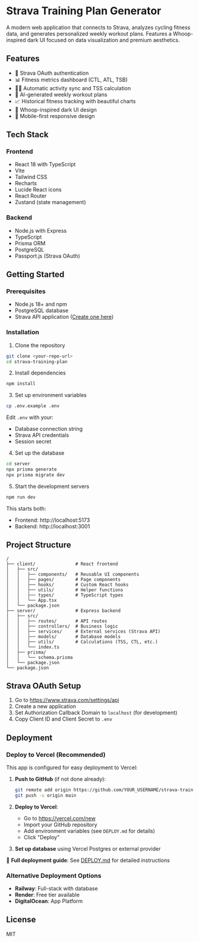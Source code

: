 # Strava Training Plan Generator

A modern web application that connects to Strava, analyzes cycling fitness data, and generates personalized weekly workout plans. Features a Whoop-inspired dark UI focused on data visualization and premium aesthetics.

## Features

- 🔐 Strava OAuth authentication
- 📊 Fitness metrics dashboard (CTL, ATL, TSB)
- 🚴‍♂️ Automatic activity sync and TSS calculation
- 📅 AI-generated weekly workout plans
- 📈 Historical fitness tracking with beautiful charts
- 🎨 Whoop-inspired dark UI design
- 📱 Mobile-first responsive design

## Tech Stack

### Frontend
- React 18 with TypeScript
- Vite
- Tailwind CSS
- Recharts
- Lucide React icons
- React Router
- Zustand (state management)

### Backend
- Node.js with Express
- TypeScript
- Prisma ORM
- PostgreSQL
- Passport.js (Strava OAuth)

## Getting Started

### Prerequisites

- Node.js 18+ and npm
- PostgreSQL database
- Strava API application ([Create one here](https://www.strava.com/settings/api))

### Installation

1. Clone the repository
```bash
git clone <your-repo-url>
cd strava-training-plan
```

2. Install dependencies
```bash
npm install
```

3. Set up environment variables
```bash
cp .env.example .env
```

Edit `.env` with your:
- Database connection string
- Strava API credentials
- Session secret

4. Set up the database
```bash
cd server
npx prisma generate
npx prisma migrate dev
```

5. Start the development servers
```bash
npm run dev
```

This starts both:
- Frontend: http://localhost:5173
- Backend: http://localhost:3001

## Project Structure

```
/
├── client/               # React frontend
│   ├── src/
│   │   ├── components/   # Reusable UI components
│   │   ├── pages/        # Page components
│   │   ├── hooks/        # Custom React hooks
│   │   ├── utils/        # Helper functions
│   │   ├── types/        # TypeScript types
│   │   └── App.tsx
│   └── package.json
├── server/               # Express backend
│   ├── src/
│   │   ├── routes/       # API routes
│   │   ├── controllers/  # Business logic
│   │   ├── services/     # External services (Strava API)
│   │   ├── models/       # Database models
│   │   ├── utils/        # Calculations (TSS, CTL, etc.)
│   │   └── index.ts
│   ├── prisma/
│   │   └── schema.prisma
│   └── package.json
└── package.json
```

## Strava OAuth Setup

1. Go to https://www.strava.com/settings/api
2. Create a new application
3. Set Authorization Callback Domain to `localhost` (for development)
4. Copy Client ID and Client Secret to `.env`

## Deployment

### Deploy to Vercel (Recommended)

This app is configured for easy deployment to Vercel:

1. **Push to GitHub** (if not done already):
   ```bash
   git remote add origin https://github.com/YOUR_USERNAME/strava-training-plan.git
   git push -u origin main
   ```

2. **Deploy to Vercel**:
   - Go to https://vercel.com/new
   - Import your GitHub repository
   - Add environment variables (see `DEPLOY.md` for details)
   - Click "Deploy"

3. **Set up database** using Vercel Postgres or external provider

📖 **Full deployment guide**: See [DEPLOY.md](./DEPLOY.md) for detailed instructions

### Alternative Deployment Options
- **Railway**: Full-stack with database
- **Render**: Free tier available
- **DigitalOcean**: App Platform

## License

MIT
